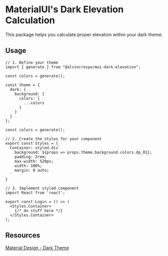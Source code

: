 # MaterialUI's Dark Elevation Calculation

This package helps you calculate proper elevation within your dark theme.

## Usage

```
// 1. Define your theme
import { generate } from "@alvincrespo/mui-dark-elevation";

const colors = generate();

const theme = {
  dark: {
    background: {
      colors: {
        ...colors
      }
    }
  }
};

const colors = generate();

// 2. Create the styles for your component
export const Styles = {
  Container: styled.div`
    background: ${props => props.theme.background.colors.dp_01};
    padding: 2rem;
    max-width: 520px;
    width: 100%;
    margin: 0 auto;
  `
}

// 3. Implement styled component
import React from 'react';

export const Login = () => (
  <Styles.Container>
    {/* do stuff here */}
  </Styles.Container>
);
```

## Resources

[Material Design - Dark Theme](https://material.io/design/color/dark-theme.html)
